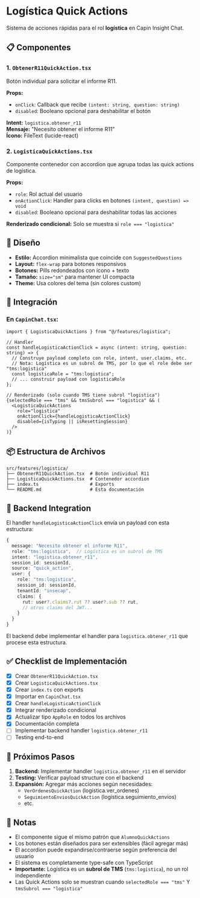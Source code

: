 # Logística Quick Actions

Sistema de acciones rápidas para el rol **logística** en Capin Insight Chat.

## 📋 Componentes

### 1. `ObtenerR11QuickAction.tsx`
Botón individual para solicitar el informe R11.

**Props:**
- `onClick`: Callback que recibe `(intent: string, question: string)`
- `disabled`: Booleano opcional para deshabilitar el botón

**Intent:** `logistica.obtener_r11`  
**Mensaje:** "Necesito obtener el informe R11"  
**Ícono:** FileText (lucide-react)

### 2. `LogisticaQuickActions.tsx`
Componente contenedor con accordion que agrupa todas las quick actions de logística.

**Props:**
- `role`: Rol actual del usuario
- `onActionClick`: Handler para clicks en botones `(intent, question) => void`
- `disabled`: Booleano opcional para deshabilitar todas las acciones

**Renderizado condicional:** Solo se muestra si `role === "logistica"`

## 🎨 Diseño

- **Estilo:** Accordion minimalista que coincide con `SuggestedQuestions`
- **Layout:** `flex-wrap` para botones responsivos
- **Botones:** Pills redondeados con ícono + texto
- **Tamaño:** `size="sm"` para mantener UI compacta
- **Theme:** Usa colores del tema (sin colores custom)

## 🔗 Integración

### En `CapinChat.tsx`:

```tsx
import { LogisticaQuickActions } from "@/features/logistica";

// Handler
const handleLogisticaActionClick = async (intent: string, question: string) => {
  // Construye payload completo con role, intent, user.claims, etc.
  // Nota: Logística es un subrol de TMS, por lo que el role debe ser "tms:logistica"
  const logisticaRole = "tms:logistica";
  // ... construir payload con logisticaRole
};

// Renderizado (solo cuando TMS tiene subrol "logistica")
{selectedRole === "tms" && tmsSubrol === "logistica" && (
  <LogisticaQuickActions 
    role="logistica"
    onActionClick={handleLogisticaActionClick}
    disabled={isTyping || isResettingSession}
  />
)}
```

## 📦 Estructura de Archivos

```
src/features/logistica/
├── ObtenerR11QuickAction.tsx  # Botón individual R11
├── LogisticaQuickActions.tsx  # Contenedor accordion
├── index.ts                   # Exports
└── README.md                  # Esta documentación
```

## 🚀 Backend Integration

El handler `handleLogisticaActionClick` envía un payload con esta estructura:

```typescript
{
  message: "Necesito obtener el informe R11",
  role: "tms:logistica",  // Logística es un subrol de TMS
  intent: "logistica.obtener_r11",
  session_id: sessionId,
  source: "quick_action",
  user: {
    role: "tms:logistica",
    session_id: sessionId,
    tenantId: "insecap",
    claims: {
      rut: user?.claims?.rut ?? user?.sub ?? rut,
      // otros claims del JWT...
    }
  }
}
```

El backend debe implementar el handler para `logistica.obtener_r11` que procese esta estructura.

## ✅ Checklist de Implementación

- [x] Crear `ObtenerR11QuickAction.tsx`
- [x] Crear `LogisticaQuickActions.tsx`
- [x] Crear `index.ts` con exports
- [x] Importar en `CapinChat.tsx`
- [x] Crear `handleLogisticaActionClick`
- [x] Integrar renderizado condicional
- [x] Actualizar tipo `AppRole` en todos los archivos
- [x] Documentación completa
- [ ] Implementar backend handler `logistica.obtener_r11`
- [ ] Testing end-to-end

## 🎯 Próximos Pasos

1. **Backend:** Implementar handler `logistica.obtener_r11` en el servidor
2. **Testing:** Verificar payload structure con el backend
3. **Expansión:** Agregar más acciones según necesidades:
   - `VerOrdenesQuickAction` (logistica.ver_ordenes)
   - `SeguimientoEnviosQuickAction` (logistica.seguimiento_envios)
   - etc.

## 📝 Notas

- El componente sigue el mismo patrón que `AlumnoQuickActions`
- Los botones están diseñados para ser extensibles (fácil agregar más)
- El accordion puede expandirse/contraerse según preferencia del usuario
- El sistema es completamente type-safe con TypeScript
- **Importante:** Logística es un **subrol de TMS** (`tms:logistica`), no un rol independiente
- Las Quick Actions solo se muestran cuando `selectedRole === "tms"` Y `tmsSubrol === "logistica"`
